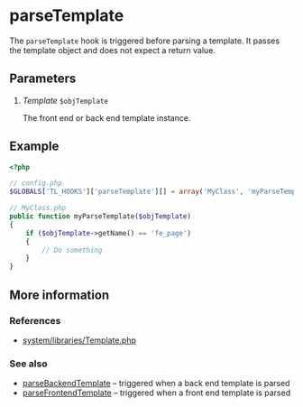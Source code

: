 # parseTemplate

The `parseTemplate` hook is triggered before parsing a template. It passes the
template object and does not expect a return value.


## Parameters

1. *Template* `$objTemplate`

    The front end or back end template instance.


## Example

```php
<?php

// config.php
$GLOBALS['TL_HOOKS']['parseTemplate'][] = array('MyClass', 'myParseTemplate');

// MyClass.php
public function myParseTemplate($objTemplate)
{
    if ($objTemplate->getName() == 'fe_page')
    {
        // Do something
    }
}
```


## More information


### References

- [system/libraries/Template.php](https://github.com/contao/core/blob/2.11.7/system/libraries/Template.php#L235)


### See also

- [parseBackendTemplate](parseBackendTemplate.md) – triggered when a back end template is parsed
- [parseFrontendTemplate](parseFrontendTemplate.md) – triggered when a front end template is parsed
